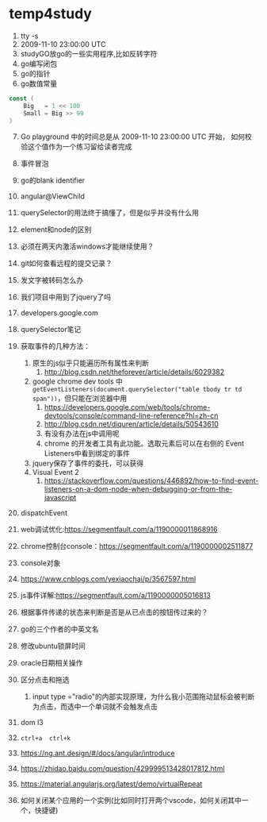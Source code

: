 # temp4study
1. tty -s
2. 2009-11-10 23:00:00 UTC
3. studyGO放go的一些实用程序,比如反转字符
4. go编写闭包
5. go的指针
6. go数值常量
```go
const (
	Big   = 1 << 100
	Small = Big >> 99
)
```

7. Go playground 中的时间总是从 2009-11-10 23:00:00 UTC 开始， 如何校验这个值作为一个练习留给读者完成
8. 事件冒泡
9. go的blank identifier
10. angular@ViewChild
11. querySelector的用法终于搞懂了，但是似乎并没有什么用
12. element和node的区别
13. 必须在两天内激活windows才能继续使用？
14. git如何查看远程的提交记录？
15. 发文字被转码怎么办
16. 我们项目中用到了jquery了吗
17. developers.google.com
18. querySelector笔记
19. 获取事件的几种方法：
	1. 原生的js似乎只能遍历所有属性来判断
		1. http://blog.csdn.net/theforever/article/details/6029382
	2. google  chrome dev tools 中`getEventListeners(document.querySelector("table tbody tr td span"))`，但只能在浏览器中用
		1. https://developers.google.com/web/tools/chrome-devtools/console/command-line-reference?hl=zh-cn
		1. http://blog.csdn.net/diquren/article/details/50543610
		2. 有没有办法在js中调用呢
		4. chrome 的开发者工具有此功能。选取元素后可以在右侧的 Event Listeners中看到绑定的事件
	3. jquery保存了事件的委托，可以获得
	4. Visual Event 2
		1. https://stackoverflow.com/questions/446892/how-to-find-event-listeners-on-a-dom-node-when-debugging-or-from-the-javascript

20. dispatchEvent 
21. web调试优化:https://segmentfault.com/a/1190000011868916
22. chrome控制台console：https://segmentfault.com/a/1190000002511877
23. console对象
24. https://www.cnblogs.com/yexiaochai/p/3567597.html
25. js事件详解:https://segmentfault.com/a/1190000005016813
26. 根据事件传递的状态来判断是否是从已点击的按钮传过来的？
27. go的三个作者的中英文名
28. 修改ubuntu锁屏时间
29. oracle日期相关操作
30. 区分点击和拖选
	1.  input type ="radio"的内部实现原理，为什么我小范围拖动鼠标会被判断为点击，而选中一个单词就不会触发点击
31. dom l3
32. `ctrl+a  ctrl+k`
33. https://ng.ant.design/#/docs/angular/introduce
34. https://zhidao.baidu.com/question/429999513428017812.html
35. https://material.angularjs.org/latest/demo/virtualRepeat
36. 如何关闭某个应用的一个实例(比如同时打开两个vscode，如何关闭其中一个，快捷键)